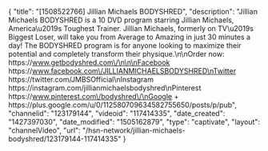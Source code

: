 {
    "title": "[1508522766] Jillian Michaels BODYSHRED",
    "description": "Jillian Michaels BODYSHRED is a 10 DVD program starring Jillian Michaels, America\u2019s Toughest Trainer. Jillian Michaels, formerly on TV\u2019s Biggest Loser, will take you from Average to Amazing in just 30 minutes a day! The BODYSHRED program is for anyone looking to maximize their potential and completely transform their physique.\n\nOrder now: https:\/\/www.getbodyshred.com\/\n\n\nFacebook https:\/\/www.facebook.com\/JILLIANMICHAELSBODYSHRED\nTwitter https:\/\/twitter.com\/JMBSOfficial\nInstagram https:\/\/instagram.com\/jillianmichaelsbodyshred\nPinterest https:\/\/www.pinterest.com\/bodyshred\/\nGoogle + https:\/\/plus.google.com\/u\/0\/112580709634582755650\/posts\/p\/pub",
    "channelid": "123179144",
    "videoid": "117414335",
    "date_created": "1427397030",
    "date_modified": "1505162879",
    "type": "captivate",
    "layout": "channelVideo",
    "url": "\/hsn-network\/jillian-michaels-bodyshred\/123179144-117414335"
}